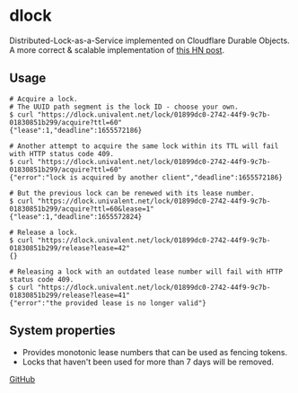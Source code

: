 # dlock

Distributed-Lock-as-a-Service implemented on Cloudflare Durable Objects. A more correct & scalable implementation of [this HN post](https://news.ycombinator.com/item?id=31764026).

## Usage

```
# Acquire a lock.
# The UUID path segment is the lock ID - choose your own.
$ curl "https://dlock.univalent.net/lock/01899dc0-2742-44f9-9c7b-01830851b299/acquire?ttl=60"
{"lease":1,"deadline":1655572186}

# Another attempt to acquire the same lock within its TTL will fail with HTTP status code 409.
$ curl "https://dlock.univalent.net/lock/01899dc0-2742-44f9-9c7b-01830851b299/acquire?ttl=60"
{"error":"lock is acquired by another client","deadline":1655572186}

# But the previous lock can be renewed with its lease number.
$ curl "https://dlock.univalent.net/lock/01899dc0-2742-44f9-9c7b-01830851b299/acquire?ttl=60&lease=1"
{"lease":1,"deadline":1655572824}

# Release a lock.
$ curl "https://dlock.univalent.net/lock/01899dc0-2742-44f9-9c7b-01830851b299/release?lease=42"
{}

# Releasing a lock with an outdated lease number will fail with HTTP status code 409.
$ curl "https://dlock.univalent.net/lock/01899dc0-2742-44f9-9c7b-01830851b299/release?lease=41"
{"error":"the provided lease is no longer valid"}
```

## System properties

- Provides monotonic lease numbers that can be used as fencing tokens.
- Locks that haven't been used for more than 7 days will be removed.

[GitHub](https://github.com/losfair/dlock)
